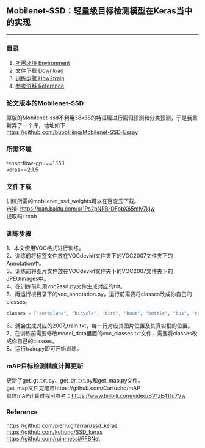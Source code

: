 ## Mobilenet-SSD：轻量级目标检测模型在Keras当中的实现
---

### 目录
1. [所需环境 Environment](#所需环境)
2. [文件下载 Download](#文件下载)
3. [训练步骤 How2train](#训练步骤)
4. [参考资料 Reference](#Reference)

### 论文版本的Mobilenet-SSD
原版的Mobilenet-ssd不利用38x38的特征层进行回归预测和分类预测，于是我重新弄了一个库，地址如下：   
https://github.com/bubbliiiing/Mobilenet-SSD-Essay

### 所需环境
tensorflow-gpu==1.13.1  
keras==2.1.5  

### 文件下载
训练所需的mobilenet_ssd_weights可以在百度云下载。    
链接: https://pan.baidu.com/s/1Ps2pNRB-DFpbX65mIy7kjw     
提取码: rxnb   

### 训练步骤
1、本文使用VOC格式进行训练。  
2、训练前将标签文件放在VOCdevkit文件夹下的VOC2007文件夹下的Annotation中。  
3、训练前将图片文件放在VOCdevkit文件夹下的VOC2007文件夹下的JPEGImages中。  
4、在训练前利用voc2ssd.py文件生成对应的txt。  
5、再运行根目录下的voc_annotation.py，运行前需要将classes改成你自己的classes。  
```python
classes = ["aeroplane", "bicycle", "bird", "boat", "bottle", "bus", "car", "cat", "chair", "cow", "diningtable", "dog", "horse", "motorbike", "person", "pottedplant", "sheep", "sofa", "train", "tvmonitor"]
```
6、就会生成对应的2007_train.txt，每一行对应其图片位置及其真实框的位置。  
7、在训练前需要修改model_data里面的voc_classes.txt文件，需要将classes改成你自己的classes。  
8、运行train.py即可开始训练。  

### mAP目标检测精度计算更新
更新了get_gt_txt.py、get_dr_txt.py和get_map.py文件。  
get_map文件克隆自https://github.com/Cartucho/mAP  
具体mAP计算过程可参考：https://www.bilibili.com/video/BV1zE411u7Vw

### Reference
https://github.com/pierluigiferrari/ssd_keras  
https://github.com/kuhung/SSD_keras  
https://github.com/ruinmessi/RFBNet
